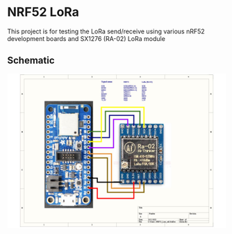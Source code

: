 # NRF52 LoRa

This project is for testing the LoRa send/receive using various nRF52 development boards and SX1276 (RA-02) LoRa module

## Schematic


![image1](img/NRF52_Lora_cell.jpg)